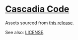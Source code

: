 # [Cascadia Code](https://github.com/microsoft/cascadia-code)

Assets sourced from
[this release](https://github.com/microsoft/cascadia-code/releases/tag/v2404.23).

See also:
[LICENSE](https://github.com/microsoft/cascadia-code/blob/main/LICENSE).
